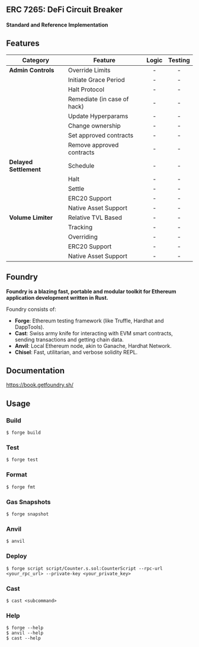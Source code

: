 ## ERC 7265: DeFi Circuit Breaker

#### Standard and Reference Implementation

## Features

| Category               | Feature                     | Logic | Testing |
| ---------------------- | --------------------------- | :---: | :-----: |
| **Admin Controls**     | Override Limits             |   -   |    -    |
|                        | Initiate Grace Period       |   -   |    -    |
|                        | Halt Protocol               |   -   |    -    |
|                        | Remediate (in case of hack) |   -   |    -    |
|                        | Update Hyperparams          |   -   |    -    |
|                        | Change ownership            |   -   |    -    |
|                        | Set approved contracts      |   -   |    -    |
|                        | Remove approved contracts   |   -   |    -    |
| **Delayed Settlement** | Schedule                    |   -   |    -    |
|                        | Halt                        |   -   |    -    |
|                        | Settle                      |   -   |    -    |
|                        | ERC20 Support               |   -   |    -    |
|                        | Native Asset Support        |   -   |    -    |
| **Volume Limiter**     | Relative TVL Based          |   -   |    -    |
|                        | Tracking                    |   -   |    -    |
|                        | Overriding                  |   -   |    -    |
|                        | ERC20 Support               |   -   |    -    |
|                        | Native Asset Support        |   -   |    -    |

## Foundry

**Foundry is a blazing fast, portable and modular toolkit for Ethereum application development written in Rust.**

Foundry consists of:

- **Forge**: Ethereum testing framework (like Truffle, Hardhat and DappTools).
- **Cast**: Swiss army knife for interacting with EVM smart contracts, sending transactions and getting chain data.
- **Anvil**: Local Ethereum node, akin to Ganache, Hardhat Network.
- **Chisel**: Fast, utilitarian, and verbose solidity REPL.

## Documentation

https://book.getfoundry.sh/

## Usage

### Build

```shell
$ forge build
```

### Test

```shell
$ forge test
```

### Format

```shell
$ forge fmt
```

### Gas Snapshots

```shell
$ forge snapshot
```

### Anvil

```shell
$ anvil
```

### Deploy

```shell
$ forge script script/Counter.s.sol:CounterScript --rpc-url <your_rpc_url> --private-key <your_private_key>
```

### Cast

```shell
$ cast <subcommand>
```

### Help

```shell
$ forge --help
$ anvil --help
$ cast --help
```
